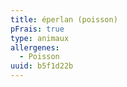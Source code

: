```yaml
---
title: éperlan (poisson)
pFrais: true
type: animaux
allergenes:
  - Poisson
uuid: b5f1d22b
---
```


